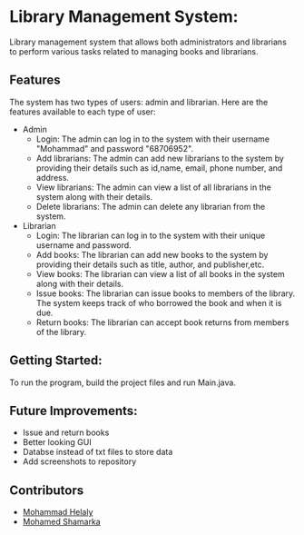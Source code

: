 # Library Management System:
 Library management system that allows both administrators and librarians to perform various tasks related to managing books and librarians.
## Features
 The system has two types of users: admin and librarian. Here are the features available to each type of user:
 - Admin
   - Login: The admin can log in to the system with their username "Mohammad" and password "68706952".
   - Add librarians: The admin can add new librarians to the system by providing their details such as id,name, email, phone number, and address.
   - View librarians: The admin can view a list of all librarians in the system along with their details.
   - Delete librarians: The admin can delete any librarian from the system.
 - Librarian
   - Login: The librarian can log in to the system with their unique username and password.
   - Add books: The librarian can add new books to the system by providing their details such as title, author, and publisher,etc.
   - View books: The librarian can view a list of all books in the system along with their details.
   - Issue books: The librarian can issue books to members of the library. The system keeps track of who borrowed the book and when it is due.
   - Return books: The librarian can accept book returns from members of the library.
## Getting Started:
 To run the program, build the project files and run Main.java.   
## Future Improvements:
 - Issue and return books
 - Better looking GUI
 - Databse instead of txt files to store data
 - Add screenshots to repository 
## Contributors
 - [Mohammad Helaly](https://github.com/MohammadHelaly)
 - [Mohamed Shamarka](https://github.com/Shamarka)
